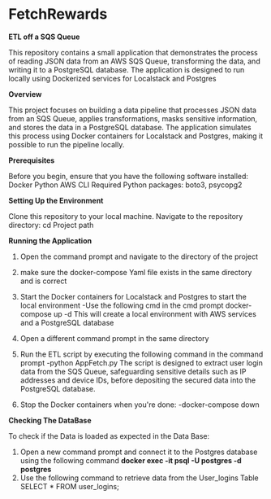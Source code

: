 # FetchRewards

**ETL off a SQS Queue**

This repository contains a small application that demonstrates the process of reading JSON data from an AWS SQS Queue, transforming the data, and writing it to a PostgreSQL database. The application is designed to run locally using Dockerized services for Localstack and Postgres

**Overview**

This project focuses on building a data pipeline that processes JSON data from an SQS Queue, applies transformations, masks sensitive information, and stores the data in a PostgreSQL database. The application simulates this process using Docker containers for Localstack and Postgres, making it possible to run the pipeline locally.

**Prerequisites**

Before you begin, ensure that you have the following software installed:
 Docker
 Python
 AWS CLI
 Required Python packages: boto3, psycopg2

**Setting Up the Environment**

Clone this repository to your local machine.
Navigate to the repository directory: cd Project path

**Running the Application**
1. Open the command prompt and navigate to the directory of the project
2. make sure the docker-compose Yaml file exists in the same directory and is correct
3. Start the Docker containers for Localstack and Postgres to start the local environment
   -Use the following cmd in the cmd prompt
       docker-compose up -d
   This will create a local environment with AWS services and a PostgreSQL database
4. Open a different command prompt in the same directory
5. Run the ETL script by executing the following command in the command prompt
   -python AppFetch.py
The script is designed to extract user login data from the SQS Queue, safeguarding sensitive details such as IP addresses and device IDs, before depositing the secured data into the PostgreSQL database.

7. Stop the Docker containers when you're done:
   -docker-compose down
   
**Checking The DataBase**

To check if the Data is loaded as expected in the Data Base:

1. Open a new command prompt and connect it to the Postgres database using the following command
   **docker exec -it <Container Name>psql -U postgres -d postgres**
2. Use the following command to retrieve data from the User_logins Table
   SELECT * FROM user_logins;  

 
